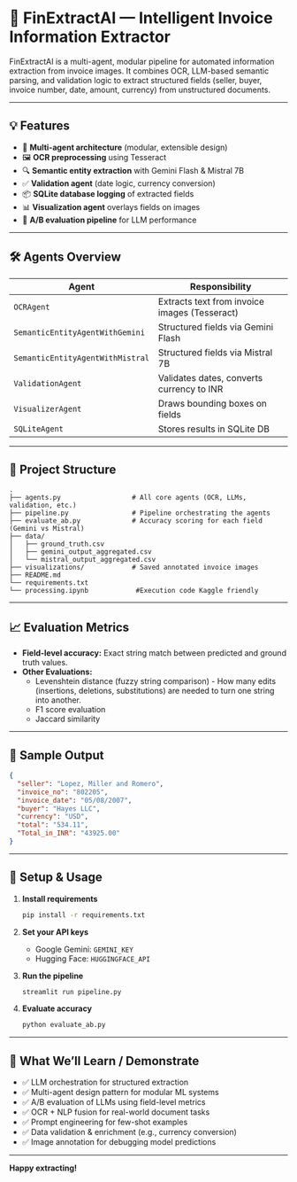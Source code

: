 # 🧾 FinExtractAI — Intelligent Invoice Information Extractor

FinExtractAI is a multi-agent, modular pipeline for automated information extraction from invoice images. It combines OCR, LLM-based semantic parsing, and validation logic to extract structured fields (seller, buyer, invoice number, date, amount, currency) from unstructured documents.

---

## 💡 Features

- 🧠 **Multi-agent architecture** (modular, extensible design)
- 🖼️ **OCR preprocessing** using Tesseract
- 🔍 **Semantic entity extraction** with Gemini Flash & Mistral 7B
- ✅ **Validation agent** (date logic, currency conversion)
- 📦 **SQLite database logging** of extracted fields
- 📊 **Visualization agent** overlays fields on images
- 🔁 **A/B evaluation pipeline** for LLM performance


---

## 🛠️ Agents Overview

| Agent                              | Responsibility                                 |
|-------------------------------------|------------------------------------------------|
| `OCRAgent`                         | Extracts text from invoice images (Tesseract)  |
| `SemanticEntityAgentWithGemini`     | Structured fields via Gemini Flash               |
| `SemanticEntityAgentWithMistral`    | Structured fields via Mistral 7B               |
| `ValidationAgent`                   | Validates dates, converts currency to INR      |
| `VisualizerAgent`                   | Draws bounding boxes on fields                 |
| `SQLiteAgent`                       | Stores results in SQLite DB                    |

---

## 📁 Project Structure

```
.
├── agents.py                  # All core agents (OCR, LLMs, validation, etc.)
├── pipeline.py                # Pipeline orchestrating the agents
├── evaluate_ab.py             # Accuracy scoring for each field (Gemini vs Mistral)
├── data/
│   ├── ground_truth.csv
│   ├── gemini_output_aggregated.csv
│   └── mistral_output_aggregated.csv
├── visualizations/            # Saved annotated invoice images
├── README.md
└── requirements.txt
└── processing.ipynb            #Execution code Kaggle friendly

```

---

## 📈 Evaluation Metrics

- **Field-level accuracy:** Exact string match between predicted and ground truth values.
- **Other Evaluations:**  
  - Levenshtein distance (fuzzy string comparison) -  How many edits (insertions, deletions, substitutions) are needed to turn one string into another.  
  - F1 score evaluation  
  - Jaccard similarity

---

## 🧪 Sample Output

```json
{
  "seller": "Lopez, Miller and Romero",
  "invoice_no": "802205",
  "invoice_date": "05/08/2007",
  "buyer": "Hayes LLC",
  "currency": "USD",
  "total": "534.11",
  "Total_in_INR": "43925.00"
}
```

---

## 🔧 Setup & Usage

1. **Install requirements**
    ```sh
    pip install -r requirements.txt
    ```

2. **Set your API keys**
    - Google Gemini: `GEMINI_KEY`
    - Hugging Face: `HUGGINGFACE_API`

3. **Run the pipeline**
    ```sh
    streamlit run pipeline.py
    ```

4. **Evaluate accuracy**
    ```sh
    python evaluate_ab.py
    ```

---

## 🧠 What We’ll Learn / Demonstrate

- ✅ LLM orchestration for structured extraction
- ✅ Multi-agent design pattern for modular ML systems
- ✅ A/B evaluation of LLMs using field-level metrics
- ✅ OCR + NLP fusion for real-world document tasks
- ✅ Prompt engineering for few-shot examples
- ✅ Data validation & enrichment (e.g., currency conversion)
- ✅ Image annotation for debugging model predictions

---

**Happy extracting!**